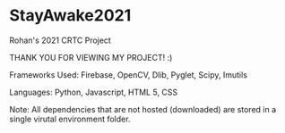 # StayAwake2021
Rohan's 2021 CRTC Project

THANK YOU FOR VIEWING MY PROJECT! :)

Frameworks Used:
Firebase,
OpenCV,
Dlib,
Pyglet,
Scipy,
Imutils

Languages:
Python,
Javascript,
HTML 5,
CSS

Note:
All dependencies that are not hosted (downloaded) are stored in a single virutal environment folder.
